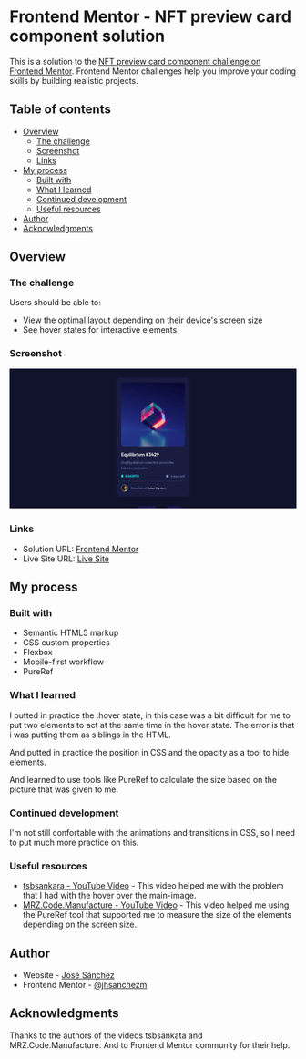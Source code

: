 # Frontend Mentor - NFT preview card component solution

This is a solution to the [NFT preview card component challenge on Frontend Mentor](https://www.frontendmentor.io/challenges/nft-preview-card-component-SbdUL_w0U). Frontend Mentor challenges help you improve your coding skills by building realistic projects. 

## Table of contents

- [Overview](#overview)
  - [The challenge](#the-challenge)
  - [Screenshot](#screenshot)
  - [Links](#links)
- [My process](#my-process)
  - [Built with](#built-with)
  - [What I learned](#what-i-learned)
  - [Continued development](#continued-development)
  - [Useful resources](#useful-resources)
- [Author](#author)
- [Acknowledgments](#acknowledgments)


## Overview

### The challenge

Users should be able to:

- View the optimal layout depending on their device's screen size
- See hover states for interactive elements

### Screenshot

![](./screenshot.jpeg)


### Links

- Solution URL: [Frontend Mentor](https://www.frontendmentor.io/solutions/flexbox-position-hover-and-pureref-AQpkK-eUI)
- Live Site URL: [Live Site](https://jhsanchezm.github.io/Frontend-Mentor-Challenge/nft-preview-card-component-main/index.html)

## My process

### Built with

- Semantic HTML5 markup
- CSS custom properties
- Flexbox
- Mobile-first workflow
- PureRef


### What I learned

I putted in practice the :hover state, in this case was a bit difficult for me to put two elements to act at the same time in the hover state. The error is that i was putting them as siblings in the HTML.

And putted in practice the position in CSS and the opacity as a tool to hide elements.

And learned to use tools like PureRef to calculate the size based on the picture that was given to me.


### Continued development

I'm not still confortable with the animations and transitions in CSS, so I need to put much more practice on this.

### Useful resources

- [tsbsankara - YouTube Video](https://www.youtube.com/watch?v=9bGbykdR4T8&t=1557s) - This video helped me with the problem that I had with the hover over the main-image.
- [MRZ.Code.Manufacture - YouTube Video](https://www.youtube.com/watch?v=neuRRdAqlVY) - This video helped me using the PureRef tool that supported me to measure the size of the elements depending on the screen size.


## Author

- Website - [José Sánchez](https://github.com/jhsanchezm)
- Frontend Mentor - [@jhsanchezm](https://www.frontendmentor.io/profile/jhsanchezm)


## Acknowledgments

Thanks to the authors of the videos tsbsankata and MRZ.Code.Manufacture. And to Frontend Mentor community for their help.
